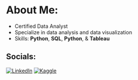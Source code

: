 # About Me: 
- Certified Data Analyst
- Specialize in data analysis and data visualization
- Skills: **Python**, **SQL**, **Python**, & **Tableau** <br>

## Socials:
[![LinkedIn](https://img.shields.io/badge/LinkedIn-%230077B5.svg?logo=linkedin&logoColor=white)](https://www.linkedin.com/in/tyrone-o-garro-jr-2b7714a4/)
[![Kaggle](https://img.shields.io/badge/Kaggle-035a7d?style=for-the-badge&logo=kaggle&logoColor=white)](https://www.kaggle.com/tyroneogarrojr)

